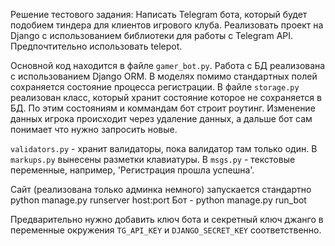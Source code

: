 Решение тестового задания: Написать Telegram бота, который будет подобием тиндера для клиентов игрового клуба. Реализовать проект на Django с использованием библиотеки для работы с Telegram API. Предпочтительно использовать telepot.

Основной код находится в файле `gamer_bot.py`. Работа с БД реализована с использованием Django ORM. В моделях помимо стандартных полей сохраняется состояние процесса регистрации. В файле `storage.py` реализован класс, который хранит состояние которое не сохраняется в БД. По этим состояниям и коммандам бот строит роутинг. Изменение данных игрока происходит через удаление данных, а дальше бот сам понимает что нужно запросить  новые.

`validators.py` - хранит валидаторы, пока валидатор там только один.
В `markups.py` вынесены разметки клавиатуры. В `msgs.py` - текстовые переменные, например, 'Регистрация прошла успешна'.

Сайт (реализована только админка немного) запускается стандартно python manage.py runserver host:port
Бот - python manage.py run_bot

Предварительно нужно добавить ключ бота и секретный ключ джанго в переменные окружения `TG_API_KEY` и `DJANGO_SECRET_KEY` соответственно.





